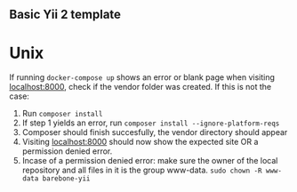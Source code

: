 ## Basic Yii 2 template
# Unix
If running `docker-compose up` shows an error or blank page when visiting [localhost:8000](localhost:8000), check if the vendor folder was created.
If this is not the case: 
1. Run `composer install`
2. If step 1 yields an error, run `composer install --ignore-platform-reqs`
3. Composer should finish succesfully, the vendor directory should appear
4. Visiting [localhost:8000](localhost:8000) should now show the expected site OR a permission denied error.
5. Incase of a permission denied error: make sure the owner of the local repository and all files in it is the group www-data. `sudo chown -R www-data barebone-yii`